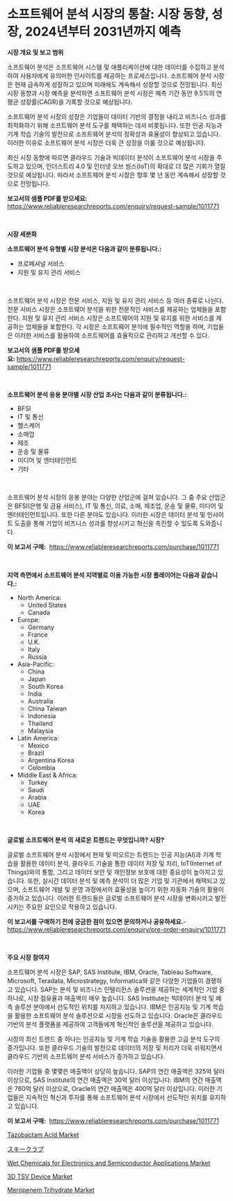 <p><h1>소프트웨어 분석 시장의 통찰: 시장 동향, 성장, 2024년부터 2031년까지 예측</h1></p><p><strong>시장 개요 및 보고 범위</strong></p>
<p><p>소프트웨어 분석은 소프트웨어 시스템 및 애플리케이션에 대한 데이터를 수집하고 분석하여 사용자에게 유의미한 인사이트를 제공하는 프로세스입니다. 소프트웨어 분석 시장은 현재 급속하게 성장하고 있으며 미래에도 계속해서 성장할 것으로 전망됩니다. 최신 시장 동향과 시장 예측을 분석하면 소프트웨어 분석 시장은 예측 기간 동안 9.5%의 연평균 성장률(CAGR)을 기록할 것으로 예상됩니다.</p><p>소프트웨어 분석 시장의 성장은 기업들이 데이터 기반의 결정을 내리고 비즈니스 성과를 최적화하기 위해 소프트웨어 분석 도구를 채택하는 데서 비롯됩니다. 또한 인공 지능과 기계 학습 기술의 발전으로 소프트웨어 분석의 정확성과 효율성이 향상되고 있습니다. 이러한 이유로 소프트웨어 분석 시장은 더욱 큰 성장을 이룰 것으로 예상됩니다.</p><p>최신 시장 동향에 따르면 클라우드 기술과 빅데이터 분석이 소프트웨어 분석 시장을 주도하고 있으며, 인더스트리 4.0 및 인터넷 오브 씽스(IoT)의 확대로 더 많은 기회가 열릴 것으로 예상됩니다. 따라서 소프트웨어 분석 시장은 향후 몇 년 동안 계속해서 성장할 것으로 전망됩니다.</p></p>
<p><strong>보고서의 샘플 PDF를 받으세요:</strong> <a href="https://www.reliableresearchreports.com/enquiry/request-sample/1011771">https://www.reliableresearchreports.com/enquiry/request-sample/1011771</a></p>
<p>&nbsp;</p>
<p><strong>시장 세분화</strong></p>
<p><strong>소프트웨어 분석 유형별 시장 분석은 다음과 같이 분류됩니다.:</strong></p>
<p><ul><li>프로페셔널 서비스</li><li>지원 및 유지 관리 서비스</li></ul></p>
<p>&nbsp;</p>
<p><p>소프트웨어 분석 시장은 전문 서비스, 지원 및 유지 관리 서비스 등 여러 종류로 나뉜다. 전문 서비스 시장은 소프트웨어 분석을 위한 전문적인 서비스를 제공하는 업체들을 포함한다. 지원 및 유지 관리 서비스 시장은 소프트웨어의 지원 및 유지를 위한 서비스를 제공하는 업체들을 포함한다. 각 시장은 소프트웨어 분석에 필수적인 역할을 하며, 기업들은 이러한 서비스를 활용하여 소프트웨어를 효율적으로 관리하고 개선할 수 있다.</p></p>
<p><strong>보고서의 샘플 PDF를 받으세요:</strong>&nbsp;<a href="https://www.reliableresearchreports.com/enquiry/request-sample/1011771">https://www.reliableresearchreports.com/enquiry/request-sample/1011771</a></p>
<p>&nbsp;</p>
<p><strong> 소프트웨어 분석 응용 분야별 시장 산업 조사는 다음과 같이 분류됩니다.:</strong></p>
<p><ul><li>BFSI</li><li>IT 및 통신</li><li>헬스케어</li><li>소매업</li><li>제조</li><li>운송 및 물류</li><li>미디어 및 엔터테인먼트</li><li>기타</li></ul></p>
<p>&nbsp;</p>
<p><p>소프트웨어 분석 시장의 응용 분야는 다양한 산업군에 걸쳐 있습니다. 그 중 주요 산업군은 BFSI(은행 및 금융 서비스), IT 및 통신, 의료, 소매, 제조업, 운송 및 물류, 미디어 및 엔터테인먼트입니다. 또한 다른 분야도 있습니다. 이러한 시장은 데이터 분석 및 인사이트 도출을 통해 기업이 비즈니스 성과를 향상시키고 혁신을 촉진할 수 있도록 도와줍니다.</p></p>
<p><strong>이 보고서 구매:</strong>&nbsp; <a href="https://www.reliableresearchreports.com/purchase/1011771">https://www.reliableresearchreports.com/purchase/1011771</a></p>
<p>&nbsp;</p>
<p><strong>지역 측면에서 소프트웨어 분석 지역별로 이용 가능한 시장 플레이어는 다음과 같습니다.:</strong></p>
<p><ul>
    <li>
        North America:
        <ul>
            <li>United States</li>
            <li>Canada</li>
        </ul>
    </li>
    <li>
        Europe:
        <ul>
            <li>Germany</li>
            <li>France</li>
            <li>U.K.</li>
            <li>Italy</li>
            <li>Russia</li>
        </ul>
    </li>
    <li>
        Asia-Pacific:
        <ul>
            <li>China</li>
            <li>Japan</li>
            <li>South Korea</li>
            <li>India</li>
            <li>Australia</li>
            <li>China Taiwan</li>
            <li>Indonesia</li>
            <li>Thailand</li>
            <li>Malaysia</li>
        </ul>
    </li>
    <li>
        Latin America:
        <ul>
            <li>Mexico</li>
            <li>Brazil</li>
            <li>Argentina Korea</li>
            <li>Colombia</li>
        </ul>
    </li>
    <li>
        Middle East & Africa:
        <ul>
            <li>Turkey</li>
            <li>Saudi</li>
            <li>Arabia</li>
            <li>UAE</li>
            <li>Korea</li>
        </ul>
    </li>
    </ul></p>
<p>&nbsp;</p>
<p><strong>글로벌 소프트웨어 분석 의 새로운 트렌드는 무엇입니까? 시장?</strong></p>
<p><p>글로벌 소프트웨어 분석 시장에서 현재 및 떠오르는 트렌드는 인공 지능(AI)과 기계 학습을 활용한 데이터 분석, 클라우드 기술을 통한 데이터 저장 및 처리, IoT(Internet of Things)와의 통합, 그리고 데이터 보안 및 개인정보 보호에 대한 중요성이 높아지고 있습니다. 또한, 실시간 데이터 분석 및 예측 분석이 더 많은 기업 및 기관에서 채택되고 있으며, 소프트웨어 개발 및 운영 과정에서의 효율성을 높이기 위한 자동화 기술의 활용이 증가하고 있습니다. 이러한 트렌드들은 글로벌 소프트웨어 분석 시장을 변화시키고 발전시키는 주요한 요인으로 작용하고 있습니다.</p></p>
<p><strong>이 보고서를 구매하기 전에 궁금한 점이 있으면 문의하거나 공유하세요.</strong>- <a href="https://www.reliableresearchreports.com/enquiry/pre-order-enquiry/1011771">https://www.reliableresearchreports.com/enquiry/pre-order-enquiry/1011771</a></p>
<p>&nbsp;</p>
<p><strong>주요 시장 참여자</strong></p>
<p><p>소프트웨어 분석 시장은 SAP, SAS Institute, IBM, Oracle, Tableau Software, Microsoft, Teradata, Microstrategy, Informatica와 같은 다양한 기업들이 경쟁하고 있습니다. SAP는 분석 및 비즈니스 인텔리전스 솔루션을 제공하는 세계적인 기업 중 하나로, 시장 점유율과 매출액이 매우 높습니다. SAS Institute는 빅데이터 분석 및 예측 솔루션 분야에서 선도적인 위치를 차지하고 있습니다. IBM은 인공지능 및 기계 학습을 활용한 소프트웨어 분석 솔루션으로 시장을 선도하고 있습니다. Oracle은 클라우드 기반의 분석 플랫폼을 제공하여 고객들에게 혁신적인 솔루션을 제공하고 있습니다.</p><p>시장의 최신 트렌드 중 하나는 인공지능 및 기계 학습 기술을 활용한 고급 분석 도구의 증가입니다. 또한 클라우드 기술의 발전으로 데이터의 저장 및 처리가 더욱 쉬워지면서 클라우드 기반의 소프트웨어 분석 서비스가 증가하고 있습니다.</p><p>이러한 기업들 중 몇몇은 매출액이 상당히 높습니다. SAP의 연간 매출액은 325억 달러 이상으로, SAS Institute의 연간 매출액은 30억 달러 이상입니다. IBM의 연간 매출액은 760억 달러 이상으로, Oracle의 연간 매출액은 400억 달러 이상입니다. 이러한 기업들은 지속적인 혁신과 투자를 통해 소프트웨어 분석 시장에서 선도적인 위치를 유지하고 있습니다.</p></p>
<p><strong>이 보고서 구매:</strong>&nbsp;&nbsp;<a href="https://www.reliableresearchreports.com/purchase/1011771">https://www.reliableresearchreports.com/purchase/1011771</a></p>
<p><p><a href="https://github.com/rahu1506/Market-Research-Report-List-3/blob/main/tazobactam-acid-market.md">Tazobactam Acid Market</a></p><p><a href="https://medium.com/@vivakuvalis2005/%E3%82%B9%E3%82%AD%E3%83%BC%E3%82%AF%E3%83%A9%E3%83%96%E3%81%AE%E5%B8%82%E5%A0%B4%E8%A6%8F%E6%A8%A1-%E5%B8%82%E5%A0%B4%E3%81%AE%E5%B1%95%E6%9C%9B%E3%81%A8%E5%B8%82%E5%A0%B4%E4%BA%88%E6%B8%AC-2024%E5%B9%B4%E3%81%8B%E3%82%892031%E5%B9%B4%E3%81%BE%E3%81%A7-e43968391d4d">スキークラブ</a></p><p><a href="https://issuu.com/reportprime-2/docs/wet-chemicals-for-electronics-and-semiconductor-ap">Wet Chemicals for Electronics and Semiconductor Applications Market</a></p><p><a href="https://issuu.com/reportprime-2/docs/3d-tsv-device-market-size-2030.pptx">3D TSV Device Market</a></p><p><a href="https://github.com/FassouRP/Market-Research-Report-List-3/blob/main/meropenem-trihydrate-market.md">Meropenem Trihydrate Market</a></p></p>
